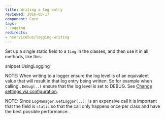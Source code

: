 ```yaml
---
title: Writing a log entry
reviewed: 2016-03-17
component: Core
tags:
- Logging
redirects:
- nservicebus/logging-writing
---
```


Set up a single static field to a `ILog` in the classes, and then use it in all methods, like this:

snippet:UsingLogging

NOTE: When writing to a logger ensure the log level is of an equivalent value that will result in that log entry being written. So for example when calling `.Debug(..)` ensure that the log level is set to DEBUG. See [Change settings via configuration](./#changing-settings-via-configuration).

NOTE: Since `LogManager.GetLogger(..);` is an expensive call it is important that the field is `static` so that the call only happens once per class and have the best possible performance.
